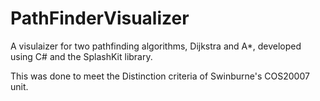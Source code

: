 # PathFinderVisualizer
A visulaizer for two pathfinding algorithms, Dijkstra and A*, developed using C# and the SplashKit library.

This was done to meet the Distinction criteria of Swinburne's COS20007 unit.
